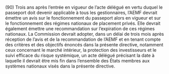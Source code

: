 (90) Trois ans après l’entrée en vigueur de l’acte délégué en vertu duquel le passeport doit devenir applicable à tous les gestionnaires, l’AEMF devrait émettre un avis sur le fonctionnement du passeport alors en vigueur et sur le fonctionnement des régimes nationaux de placement privés. Elle devrait également émettre une recommandation sur l’expiration de ces régimes nationaux. La Commission devrait adopter, dans un délai de trois mois après réception de l’avis et de la recommandation de l’AEMF et en tenant compte des critères et des objectifs énoncés dans la présente directive, notamment ceux concernant le marché intérieur, la protection des investisseurs et le suivi efficace du risque systémique, un acte délégué précisant la date à laquelle il devrait être mis fin dans l’ensemble des États membres aux systèmes nationaux visés dans la présente directive.